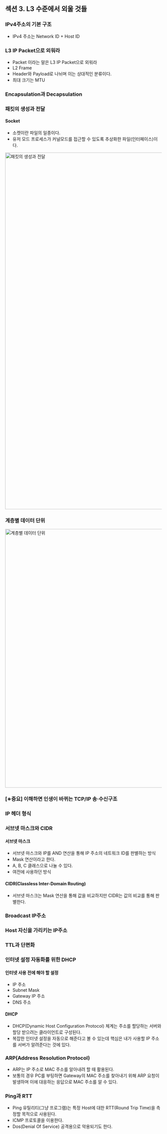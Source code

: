 ## 섹션 3. L3 수준에서 외울 것들

### IPv4주소의 기본 구조

- IPv4 주소는 Network ID + Host ID

### L3 IP Packet으로 외워라

- Packet 이라는 말은 L3 IP Packet으로 외워라
- L2 Frame
- Header와 Payload로 나뉘며 이는 상대적인 분류이다.
- 최대 크기는 MTU

### Encapsulation과 Decapsulation

### 패킷의 생성과 전달

#### Socket

- 소켓이란 파일의 일종이다.
- 유저 모드 프로세스가 커널모드를 접근할 수 있도록 추상화한 파일(인터페이스)이다.

<img width="1143" alt="패킷의 생성과 전달" src="https://user-images.githubusercontent.com/64997245/216316250-e25d34c4-b510-49cf-b086-566d0ba8b5b6.png">

### 계층별 데이터 단위

<img width="829" alt="계층별 데이터 단위" src="https://user-images.githubusercontent.com/64997245/216318220-18553545-0f38-4974-93c8-87920ed6467c.png">

### [※중요] 이해하면 인생이 바뀌는 TCP/IP 송·수신구조

### IP 헤더 형식

### 서브넷 마스크와 CIDR

#### 서브넷 마스크

- 서브넷 마스크와 IP를 AND 연산을 통해 IP 주소의 네트워크 ID를 판별하는 방식
- Mask 연산이라고 한다.
- A, B, C 클래스으로 나눌 수 있다.
- 여전에 사용하던 방식

#### CIDR(Classless Inter-Domain Routing)

- 서브넷 마스크는 Mask 연산을 통해 값을 비교하지만 CIDR는 값의 비교를 통해 판별한다.

### Broadcast IP주소

### Host 자신을 가리키는 IP주소

### TTL과 단편화

### 인터넷 설정 자동화를 위한 DHCP

#### 인터넷 사용 전에 해야 할 설정

- IP 주소
- Subnet Mask
- Gateway IP 주소
- DNS 주소

#### DHCP

- DHCP(Dynamic Host Configuration Protocol) 체계는 주소를 할당하는 서버와 할당 받으려는 클라이언트로 구성된다.
- 복잡한 인터넷 설정을 자동으로 해준다고 볼 수 있는데 핵심은 내가 사용할 IP 주소를 서버가 알려준다는 것에 있다.

### ARP(Address Resolution Protocol)

- ARP는 IP 주소로 MAC 주소를 알아내려 할 때 활용된다.
- 보통의 경우 PC를 부팅하면 Gateway의 MAC 주소를 찾아내기 위해 ARP 요청이 발생하며 이에 대응하는 응답으로 MAC 주소를 알 수 있다.

### Ping과 RTT

- Ping 유틸리티(그냥 프로그램)는 특정 Host에 대한 RTT(Round Trip Time)을 측정할 목적으로 사용된다.
- ICMP 프로토콜을 이용한다.
- Dos(Denial Of Service) 공격용으로 악용되기도 한다.

